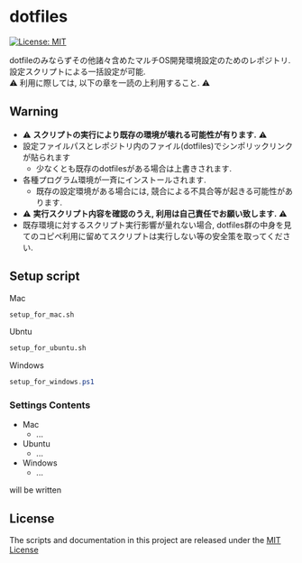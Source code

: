 # dotfiles

[![License: MIT](https://img.shields.io/badge/License-MIT-yellow.svg)](https://opensource.org/licenses/MIT)

dotfileのみならずその他諸々含めたマルチOS開発環境設定のためのレポジトリ.  
設定スクリプトによる一括設定が可能.  
:warning: 利用に際しては, 以下の章を一読の上利用すること.  :warning:

## Warning

- :warning: **スクリプトの実行により既存の環境が壊れる可能性が有ります.**  :warning:
- 設定ファイルパスとレポジトリ内のファイル(dotfiles)でシンポリックリンクが貼られます
  - 少なくとも既存のdotfilesがある場合は上書きされます.
- 各種プログラム環境が一斉にインストールされます.
  - 既存の設定環境がある場合には, 競合による不具合等が起きる可能性があります.
- :warning: **実行スクリプト内容を確認のうえ, 利用は自己責任でお願い致します.**  :warning:
- 既存環境に対するスクリプト実行影響が量れない場合, dotfiles群の中身を見てのコピペ利用に留めてスクリプトは実行しない等の安全策を取ってください.

## Setup script

Mac

```bash
setup_for_mac.sh
```

Ubntu

```bash
setup_for_ubuntu.sh
```

Windows

```ps1
setup_for_windows.ps1
```

### Settings Contents

- Mac
  - ...
- Ubuntu
  - ...
- Windows
  - ...

will be written

## License

The scripts and documentation in this project are released under the [MIT License](LICENSE)
